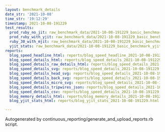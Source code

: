 ```yaml
---
layout: benchmark_details
date_str: '2021-10-08'
time_str: '19:12:29'
timestamp: 2021-10-08-191229
test_results:
  prod_ruby_no_jit: raw_benchmark_data/2021-10-08-191229_basic_benchmark_prod_ruby_no_jit.json
  prod_ruby_with_yjit: raw_benchmark_data/2021-10-08-191229_basic_benchmark_prod_ruby_with_yjit.json
  ruby_30_with_mjit: raw_benchmark_data/2021-10-08-191229_basic_benchmark_ruby_30_with_mjit.json
  yjit_stats: raw_benchmark_data/2021-10-08-191229_basic_benchmark_yjit_stats.json
reports:
  blog_speed_headline_html: reports/blog_speed_headline_2021-10-08-191229.html
  blog_speed_details_html: reports/blog_speed_details_2021-10-08-191229.html
  blog_speed_details_raw_details_html: reports/blog_speed_details_2021-10-08-191229.raw_details.html
  blog_speed_details_svg: reports/blog_speed_details_2021-10-08-191229.svg
  blog_speed_details_head_svg: reports/blog_speed_details_2021-10-08-191229.head.svg
  blog_speed_details_back_svg: reports/blog_speed_details_2021-10-08-191229.back.svg
  blog_speed_details_micro_svg: reports/blog_speed_details_2021-10-08-191229.micro.svg
  blog_speed_details_tripwires_json: reports/blog_speed_details_2021-10-08-191229.tripwires.json
  blog_speed_details_csv: reports/blog_speed_details_2021-10-08-191229.csv
  blog_memory_details_html: reports/blog_memory_details_2021-10-08-191229.html
  blog_yjit_stats_html: reports/blog_yjit_stats_2021-10-08-191229.html

---
```

Autogenerated by continuous_reporting/generate_and_upload_reports.rb script.
